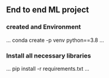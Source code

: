 ## End to end ML project

### created and Environment
...
    conda create -p venv python==3.8
...

### Install all necessary libraries

...
    pip install -r requirements.txt
...